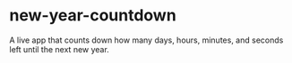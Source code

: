 # new-year-countdown
A live app that counts down how many days, hours, minutes, and seconds left until the next new year. 
